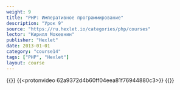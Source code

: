 ```yaml
---
weight: 9
title: "PHP: Императивное программирование"
description: "Урок 9"
source: "https://ru.hexlet.io/categories/php/courses"
lector: "Кирилл Мокевнин"
publisher: "Hexlet"
date: 2013-01-01
category: "course14"
tags: ["PHP", "Hexlet"]
layout: course
---
```

{{<players>}}
    {{<protonvideo 62a9372d4b60ff04eea81f76944880c3>}}
{{</players>}}
